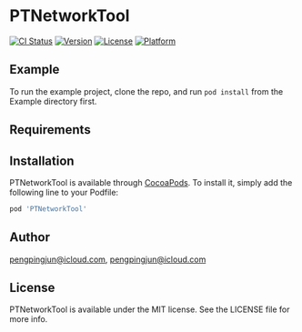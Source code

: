 # PTNetworkTool

[![CI Status](https://img.shields.io/travis/pengpingjun@icloud.com/PTNetworkTool.svg?style=flat)](https://travis-ci.org/pengpingjun@icloud.com/PTNetworkTool)
[![Version](https://img.shields.io/cocoapods/v/PTNetworkTool.svg?style=flat)](https://cocoapods.org/pods/PTNetworkTool)
[![License](https://img.shields.io/cocoapods/l/PTNetworkTool.svg?style=flat)](https://cocoapods.org/pods/PTNetworkTool)
[![Platform](https://img.shields.io/cocoapods/p/PTNetworkTool.svg?style=flat)](https://cocoapods.org/pods/PTNetworkTool)

## Example

To run the example project, clone the repo, and run `pod install` from the Example directory first.

## Requirements

## Installation

PTNetworkTool is available through [CocoaPods](https://cocoapods.org). To install
it, simply add the following line to your Podfile:

```ruby
pod 'PTNetworkTool'
```

## Author

pengpingjun@icloud.com, pengpingjun@icloud.com

## License

PTNetworkTool is available under the MIT license. See the LICENSE file for more info.
